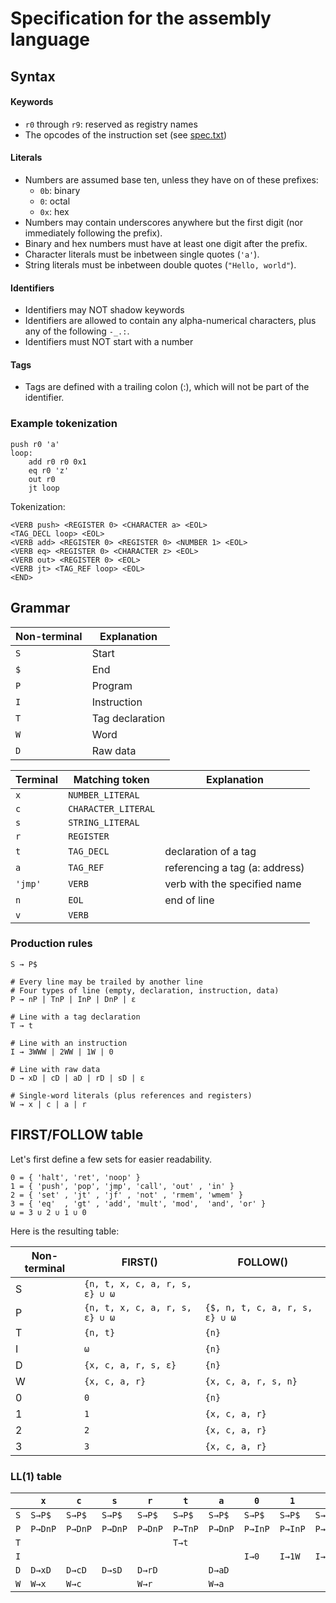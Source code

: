 # Specification for the assembly language

## Syntax

#### Keywords
- `r0` through `r9`: reserved as registry names
- The opcodes of the instruction set (see [spec.txt](../spec/spec.txt#L35))

#### Literals
- Numbers are assumed base ten, unless they have on of these prefixes:
    - `0b`: binary
    - `0`: octal
    - `0x`: hex
- Numbers may contain underscores anywhere but the first digit (nor immediately following the prefix).
- Binary and hex numbers must have at least one digit after the prefix.
- Character literals must be inbetween single quotes (`'a'`).
- String literals must be inbetween double quotes (`"Hello, world"`).

#### Identifiers
- Identifiers may NOT shadow keywords
- Identifiers are allowed to contain any alpha-numerical characters, plus any of the following `-_.:`.
- Identifiers must NOT start with a number

#### Tags
- Tags are defined with a trailing colon (:), which will not be part of the identifier.

### Example tokenization
```
push r0 'a'
loop:
    add r0 r0 0x1
    eq r0 'z'
    out r0
    jt loop
```
Tokenization:
```
<VERB push> <REGISTER 0> <CHARACTER a> <EOL>
<TAG_DECL loop> <EOL>
<VERB add> <REGISTER 0> <REGISTER 0> <NUMBER 1> <EOL>
<VERB eq> <REGISTER 0> <CHARACTER z> <EOL>
<VERB out> <REGISTER 0> <EOL>
<VERB jt> <TAG_REF loop> <EOL>
<END>
```

## Grammar


| **Non-terminal** | **Explanation** |
| ---------------- | --------------- |
| `S`              | Start           |
| `$`              | End             |
| `P`              | Program         |
| `I`              | Instruction     |
| `T`              | Tag declaration |
| `W`              | Word            |
| `D`              | Raw data        |

| **Terminal** | Matching token      | Explanation                    |
| ------------ | ------------------- | ------------------------------ |
| `x`          | `NUMBER_LITERAL`    |
| `c`          | `CHARACTER_LITERAL` |
| `s`          | `STRING_LITERAL`    |
| `r`          | `REGISTER`          |
| `t`          | `TAG_DECL`          | declaration of a tag           |
| `a`          | `TAG_REF`           | referencing a tag (a: address) |
| `'jmp'`      | `VERB`              | verb with the specified name   |
| `n`          | `EOL`               | end of line                    |
| `v`          | `VERB`              |                                |

### Production rules

```
S → P$

# Every line may be trailed by another line
# Four types of line (empty, declaration, instruction, data)
P → nP | TnP | InP | DnP | ε

# Line with a tag declaration
T → t

# Line with an instruction
I → 3WWW | 2WW | 1W | 0

# Line with raw data
D → xD | cD | aD | rD | sD | ε

# Single-word literals (plus references and registers)
W → x | c | a | r
```

## FIRST/FOLLOW table
Let's first define a few sets for easier readability.
```
0 = { 'halt', 'ret', 'noop' }
1 = { 'push', 'pop', 'jmp', 'call', 'out' , 'in' }
2 = { 'set' , 'jt' , 'jf' , 'not' , 'rmem', 'wmem' }
3 = { 'eq'  , 'gt' , 'add', 'mult', 'mod',  'and', 'or' }
ω = 3 ∪ 2 ∪ 1 ∪ 0
```
Here is the resulting table:

| **Non-terminal** | **FIRST()**                    | **FOLLOW()**                   |
| ---------------- | ------------------------------ | ------------------------------ |
| S                | `{n, t, x, c, a, r, s, ε} ∪ ω` |                                |
| P                | `{n, t, x, c, a, r, s, ε} ∪ ω` | `{$, n, t, c, a, r, s, ε} ∪ ω` |
| T                | `{n, t}`                       | `{n}`                          |
| I                | `ω`                            | `{n}`                          |
| D                | `{x, c, a, r, s, ε}`           | `{n}`                          |
| W                | `{x, c, a, r}`                 | `{x, c, a, r, s, n}`           |
| 0                | `0`                            | `{n}`                          |
| 1                | `1`                            | `{x, c, a, r}`                 |
| 2                | `2`                            | `{x, c, a, r}`                 |
| 3                | `3`                            | `{x, c, a, r}`                 |


### LL(1) table

|     | `x`     | `c`     | `s`     | `r`     | `t`     | `a`     | `0`     | `1`     | `2`     | `3`      | `n`    | `$`   |
| --- | ------- | ------- | ------- | ------- | ------- | ------- | ------- | ------- | ------- | -------- | ------ | ----- |
| `S` | `S→P$`  | `S→P$`  | `S→P$`  | `S→P$`  | `S→P$`  | `S→P$`  | `S→P$`  | `S→P$`  | `S→P$`  | `S→P$`   | `S→P$` |       |
| `P` | `P→DnP` | `P→DnP` | `P→DnP` | `P→DnP` | `P→TnP` | `P→DnP` | `P→InP` | `P→InP` | `P→InP` | `P→InP`  | `P→nP` | `P→$` |
| `T` |         |         |         |         | `T→t`   |         |         |         |         |          |        |       |
| `I` |         |         |         |         |         |         | `I→0`   | `I→1W`  | `I→2WW` | `I→3WWW` |        |       |
| `D` | `D→xD`  | `D→cD`  | `D→sD`  | `D→rD`  |         | `D→aD`  |         |         |         |          | `D→ε`  |       |
| `W` | `W→x`   | `W→c`   |         | `W→r`   |         | `W→a`   |         |         |         |          |        |       |
